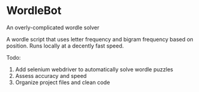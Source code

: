 # WordleBot
An overly-complicated wordle solver

A wordle script that uses letter frequency and bigram frequency based on position. Runs locally at a decently fast speed. 

Todo:
1. Add selenium webdriver to automatically solve wordle puzzles
2. Assess accuracy and speed 
3. Organize project files and clean code
